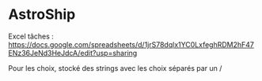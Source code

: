 # AstroShip

Excel tâches : https://docs.google.com/spreadsheets/d/1jrS78dqlx1YC0LxfeghRDM2hF47ENz36JeNd3HeJdcA/edit?usp=sharing

Pour les choix, stocké des strings avec les choix séparés par un /
